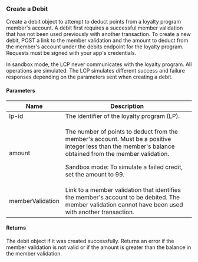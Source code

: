 ### Create a Debit

Create a debit object to attempt to deduct points from a loyalty program member's account. A debit first requires a successful member validation that has not been used previously with another transaction. To create a new debit, POST a link to the member validation and the amount to deduct from the member's account under the debits endpoint for the loyalty program. Requests must be signed with your app's credentials.

In sandbox mode, the LCP never communicates with the loyalty program. All operations are simulated. The LCP simulates different success and failure responses depending on the parameters sent when creating a debit.

#### Parameters

<table>
    <thead>
        <tr>
            <th>Name</th>
            <th>Description</th>
        </tr>
    </thead>
    <tbody>
        <tr>
            <td>lp-id</td>
            <td>The identifier of the loyalty program (LP).</td>
        </tr>
        <tr>
            <td>amount</td>
            <td><p>The number of points to deduct from the member's account. Must be a positive integer less than the member's balance obtained from the member validation.</p>
            <p>Sandbox mode: To simulate a failed credit, set the amount to 99.</p></td>
        </tr>
        <tr>
            <td>memberValidation</td>
            <td>Link to a member validation that identifies the member's account to be debited. The member validation cannot have been used with another transaction.</td>
        </tr>
    </tbody>
</table>

#### Returns

The debit object if it was created successfully. Returns an error if the member validation is not valid or if the amount is greater than the balance in the member validation.
